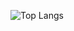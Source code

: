 ![Top Langs](https://github-readme-stats.vercel.app/api/top-langs/?username=Madhavendra-Naruka&layout=compact&theme=tokyonight)

